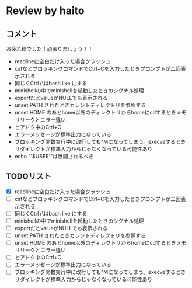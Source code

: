 # Review by haito

## コメント

お疲れ様でした！頑張りましょう！！

- readlineに空白だけ入った場合クラッシュ
- catなどブロッキングコマンドでCtrl+Cを入力したときプロンプトが二回表示される
- 同じくCtrl+\はbash like にする
- minishellの中でminishellを起動したときのシグナル処理
- exportだとvalueがNULLでも表示される
- unset PATH されたときカレントディレクトリを参照する
- unset HOME のあとhome以外のディレクトリからhomeにcdするときメモリリークとエラー違い
- ヒアドク中のCtrl+C
- エラーメッセージが標準出力になっている
- ブロッキング関数実行中に改行しても^Mになってしまう。execveするときリダイレクトが標準入力からじゃなくなっている可能性あり
- echo "'$USER'"は展開されるべき

## TODOリスト

- [x] readlineに空白だけ入った場合クラッシュ
- [ ] catなどブロッキングコマンドでCtrl+Cを入力したときプロンプトが二回表示される
- [ ] 同じくCtrl+\はbash like にする
- [ ] minishellの中でminishellを起動したときのシグナル処理
- [ ] exportだとvalueがNULLでも表示される
- [ ] unset PATH されたときカレントディレクトリを参照する
- [ ] unset HOME のあとhome以外のディレクトリからhomeにcdするときメモリリークとエラー違い
- [ ] ヒアドク中のCtrl+C
- [ ] エラーメッセージが標準出力になっている
- [ ] ブロッキング関数実行中に改行しても^Mになってしまう。execveするときリダイレクトが標準入力からじゃなくなっている可能性あり
